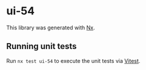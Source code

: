 # ui-54

This library was generated with [Nx](https://nx.dev).

## Running unit tests

Run `nx test ui-54` to execute the unit tests via [Vitest](https://vitest.dev/).
